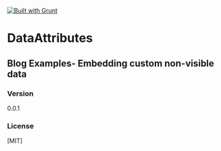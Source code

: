 [![Built with Grunt](https://cdn.gruntjs.com/builtwith.png)](http://gruntjs.com/)
# DataAttributes
## Blog Examples- Embedding custom non-visible data
### Version
0.0.1

### License
[MIT]
